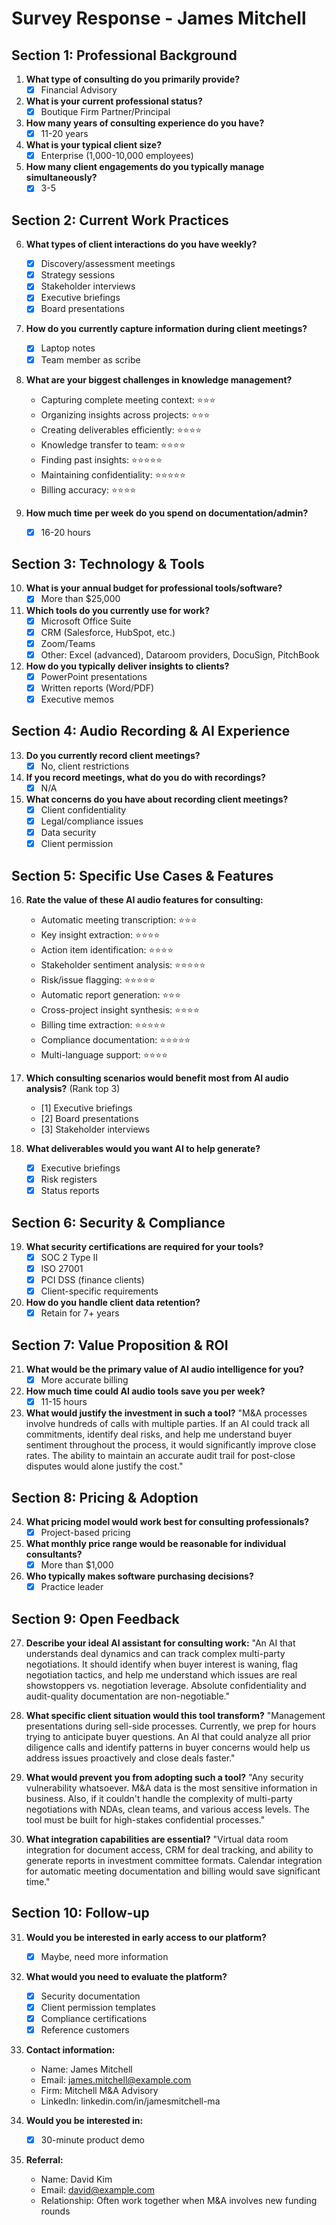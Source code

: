 # Survey Response - James Mitchell

## Section 1: Professional Background

1. **What type of consulting do you primarily provide?**
   - [X] Financial Advisory

2. **What is your current professional status?**
   - [X] Boutique Firm Partner/Principal

3. **How many years of consulting experience do you have?**
   - [X] 11-20 years

4. **What is your typical client size?**
   - [X] Enterprise (1,000-10,000 employees)

5. **How many client engagements do you typically manage simultaneously?**
   - [X] 3-5

## Section 2: Current Work Practices

6. **What types of client interactions do you have weekly?**
   - [X] Discovery/assessment meetings
   - [X] Strategy sessions
   - [X] Stakeholder interviews
   - [X] Executive briefings
   - [X] Board presentations

7. **How do you currently capture information during client meetings?**
   - [X] Laptop notes
   - [X] Team member as scribe

8. **What are your biggest challenges in knowledge management?**
   - Capturing complete meeting context: ⭐⭐⭐
   - Organizing insights across projects: ⭐⭐⭐
   - Creating deliverables efficiently: ⭐⭐⭐⭐
   - Knowledge transfer to team: ⭐⭐⭐⭐
   - Finding past insights: ⭐⭐⭐⭐⭐
   - Maintaining confidentiality: ⭐⭐⭐⭐⭐
   - Billing accuracy: ⭐⭐⭐⭐

9. **How much time per week do you spend on documentation/admin?**
   - [X] 16-20 hours

## Section 3: Technology & Tools

10. **What is your annual budget for professional tools/software?**
    - [X] More than $25,000

11. **Which tools do you currently use for work?**
    - [X] Microsoft Office Suite
    - [X] CRM (Salesforce, HubSpot, etc.)
    - [X] Zoom/Teams
    - [X] Other: Excel (advanced), Dataroom providers, DocuSign, PitchBook

12. **How do you typically deliver insights to clients?**
    - [X] PowerPoint presentations
    - [X] Written reports (Word/PDF)
    - [X] Executive memos

## Section 4: Audio Recording & AI Experience

13. **Do you currently record client meetings?**
    - [X] No, client restrictions

14. **If you record meetings, what do you do with recordings?**
    - [X] N/A

15. **What concerns do you have about recording client meetings?**
    - [X] Client confidentiality
    - [X] Legal/compliance issues
    - [X] Data security
    - [X] Client permission

## Section 5: Specific Use Cases & Features

16. **Rate the value of these AI audio features for consulting:**
    - Automatic meeting transcription: ⭐⭐⭐
    - Key insight extraction: ⭐⭐⭐⭐
    - Action item identification: ⭐⭐⭐⭐
    - Stakeholder sentiment analysis: ⭐⭐⭐⭐⭐
    - Risk/issue flagging: ⭐⭐⭐⭐⭐
    - Automatic report generation: ⭐⭐⭐
    - Cross-project insight synthesis: ⭐⭐⭐⭐
    - Billing time extraction: ⭐⭐⭐⭐⭐
    - Compliance documentation: ⭐⭐⭐⭐⭐
    - Multi-language support: ⭐⭐⭐⭐

17. **Which consulting scenarios would benefit most from AI audio analysis?** (Rank top 3)
    - [1] Executive briefings
    - [2] Board presentations
    - [3] Stakeholder interviews

18. **What deliverables would you want AI to help generate?**
    - [X] Executive briefings
    - [X] Risk registers
    - [X] Status reports

## Section 6: Security & Compliance

19. **What security certifications are required for your tools?**
    - [X] SOC 2 Type II
    - [X] ISO 27001
    - [X] PCI DSS (finance clients)
    - [X] Client-specific requirements

20. **How do you handle client data retention?**
    - [X] Retain for 7+ years

## Section 7: Value Proposition & ROI

21. **What would be the primary value of AI audio intelligence for you?**
    - [X] More accurate billing

22. **How much time could AI audio tools save you per week?**
    - [X] 11-15 hours

23. **What would justify the investment in such a tool?**
    "M&A processes involve hundreds of calls with multiple parties. If an AI could track all commitments, identify deal risks, and help me understand buyer sentiment throughout the process, it would significantly improve close rates. The ability to maintain an accurate audit trail for post-close disputes would alone justify the cost."

## Section 8: Pricing & Adoption

24. **What pricing model would work best for consulting professionals?**
    - [X] Project-based pricing

25. **What monthly price range would be reasonable for individual consultants?**
    - [X] More than $1,000

26. **Who typically makes software purchasing decisions?**
    - [X] Practice leader

## Section 9: Open Feedback

27. **Describe your ideal AI assistant for consulting work:**
    "An AI that understands deal dynamics and can track complex multi-party negotiations. It should identify when buyer interest is waning, flag negotiation tactics, and help me understand which issues are real showstoppers vs. negotiation leverage. Absolute confidentiality and audit-quality documentation are non-negotiable."

28. **What specific client situation would this tool transform?**
    "Management presentations during sell-side processes. Currently, we prep for hours trying to anticipate buyer questions. An AI that could analyze all prior diligence calls and identify patterns in buyer concerns would help us address issues proactively and close deals faster."

29. **What would prevent you from adopting such a tool?**
    "Any security vulnerability whatsoever. M&A data is the most sensitive information in business. Also, if it couldn't handle the complexity of multi-party negotiations with NDAs, clean teams, and various access levels. The tool must be built for high-stakes confidential processes."

30. **What integration capabilities are essential?**
    "Virtual data room integration for document access, CRM for deal tracking, and ability to generate reports in investment committee formats. Calendar integration for automatic meeting documentation and billing would save significant time."

## Section 10: Follow-up

31. **Would you be interested in early access to our platform?**
    - [X] Maybe, need more information

32. **What would you need to evaluate the platform?**
    - [X] Security documentation
    - [X] Client permission templates
    - [X] Compliance certifications
    - [X] Reference customers

33. **Contact information:**
    - Name: James Mitchell
    - Email: james.mitchell@example.com
    - Firm: Mitchell M&A Advisory
    - LinkedIn: linkedin.com/in/jamesmitchell-ma

34. **Would you be interested in:**
    - [X] 30-minute product demo

35. **Referral:**
    - Name: David Kim
    - Email: david@example.com
    - Relationship: Often work together when M&A involves new funding rounds